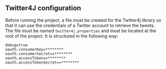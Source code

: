 ## Twitter4J configuration
Before running the project, a file must be created for the Twitter4j library so that it can use the credentials of a Twitter account to retrieve the tweets. The file must be named `twitter4j.properties` and must be located at the root of the project. It is structured in the following way:
```
debug=true
oauth.consumerKey=********
oauth.consumerSecret==********
oauth.accessToken==********
oauth.accessTokenSecret==********
```
